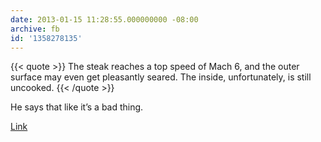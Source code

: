 ```yaml
---
date: 2013-01-15 11:28:55.000000000 -08:00
archive: fb
id: '1358278135'
---
```


{{< quote >}}
The steak reaches a top speed of Mach 6, and the outer surface may even get pleasantly seared. The inside, unfortunately, is still uncooked.
{{< /quote >}}

He says that like it’s a bad thing.

[Link](http://what-if.xkcd.com/28/)
